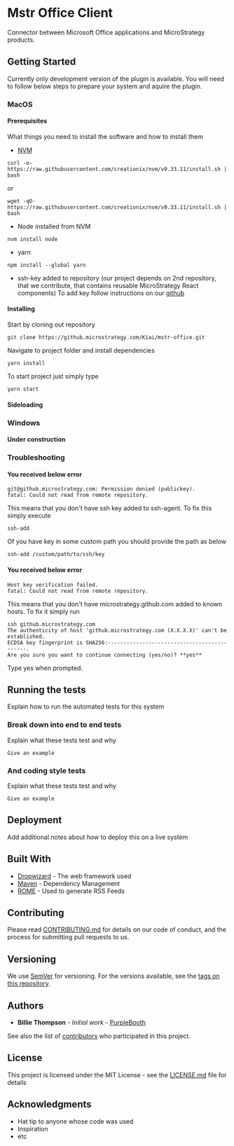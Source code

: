 # Mstr Office Client

Connector between Microsoft Office applications and MicroStrategy products.

## Getting Started

Currently only development version of the plugin is available. You will need to follow below steps to prepare your system and aquire the plugin.

### MacOS

#### Prerequisites

What things you need to install the software and how to install them
* [NVM](https://github.com/creationix/nvm)

```
curl -o- https://raw.githubusercontent.com/creationix/nvm/v0.33.11/install.sh | bash
```
or
```
wget -qO- https://raw.githubusercontent.com/creationix/nvm/v0.33.11/install.sh | bash
```
* Node installed from NVM
```
nvm install node
```
* yarn
```
npm install --global yarn
```
* ssh-key added to repository (our project depends on 2nd repository, that we contribute, that contains reusable MicroStrategy React components)
To add key follow instructions on our [github](https://help.github.com/enterprise/2.15/user/articles/connecting-to-github-with-ssh/)

#### Installing

Start by cloning out repository

```
git clone https://github.microstrategy.com/Kiai/mstr-office.git
```

Navigate to project folder and install dependencies

```
yarn install
```

To start project just simply type

```
yarn start
```

#### Sideloading



### Windows

#### Under construction

### Troubleshooting

#### You received below error
```
git@github.microstrategy.com: Permission denied (publickey).
fatal: Could not read from remote repository.
```
This means that you don't have ssh key added to ssh-agent. To fix this simply execute
```
ssh-add
```
Of you have key in some custom path you should provide the path as below
```
ssh-add /custom/path/to/ssh/key
```
#### You received below error
```
Host key verification failed.
fatal: Could not read from remote repository.
```
This means that you don't have microstrategy.github.com added to known hosts. 
To fix it simply run
```
ssh github.microstrategy.com
The authenticity of host 'github.microstrategy.com (X.X.X.X)' can't be established.
ECDSA key fingerprint is SHA256:--------------------------------------------.
Are you sure you want to continue connecting (yes/no)? **yes**
``` 
Type yes when prompted.

## Running the tests

Explain how to run the automated tests for this system

### Break down into end to end tests

Explain what these tests test and why

```
Give an example
```

### And coding style tests

Explain what these tests test and why

```
Give an example
```

## Deployment

Add additional notes about how to deploy this on a live system

## Built With

* [Dropwizard](http://www.dropwizard.io/1.0.2/docs/) - The web framework used
* [Maven](https://maven.apache.org/) - Dependency Management
* [ROME](https://rometools.github.io/rome/) - Used to generate RSS Feeds

## Contributing

Please read [CONTRIBUTING.md](https://gist.github.com/PurpleBooth/b24679402957c63ec426) for details on our code of conduct, and the process for submitting pull requests to us.

## Versioning

We use [SemVer](http://semver.org/) for versioning. For the versions available, see the [tags on this repository](https://github.com/your/project/tags). 

## Authors

* **Billie Thompson** - *Initial work* - [PurpleBooth](https://github.com/PurpleBooth)

See also the list of [contributors](https://github.com/your/project/contributors) who participated in this project.

## License

This project is licensed under the MIT License - see the [LICENSE.md](LICENSE.md) file for details

## Acknowledgments

* Hat tip to anyone whose code was used
* Inspiration
* etc
